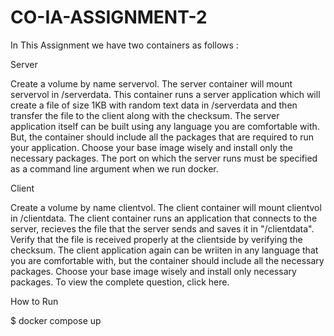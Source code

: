 # CO-IA-ASSIGNMENT-2

In This Assignment we have two containers as follows :

Server

Create a volume by name servervol.
The server container will mount servervol in /serverdata.
This container runs a server application which will create a file of size 1KB with random text data in /serverdata and then transfer the file to the client along with the checksum.
The server application itself can be built using any language you are comfortable with. But, the container should include all the packages that are required to run your application. Choose your base image wisely and install only the necessary packages.
The port on which the server runs must be specified as a command line argument when we run docker.


Client

Create a volume by name clientvol.
The client container will mount clientvol in /clientdata.
The client container runs an application that connects to the server, recieves the file that the server sends and saves it in "/clientdata".
Verify that the file is received properly at the clientside by verifying the checksum.
The client application again can be wriiten in any language that you are comfortable with, but the container should include all the necessary packages. Choose your base image wisely and install only necessary packages.
To view the complete question, click here.



How to Run

$ docker compose up
